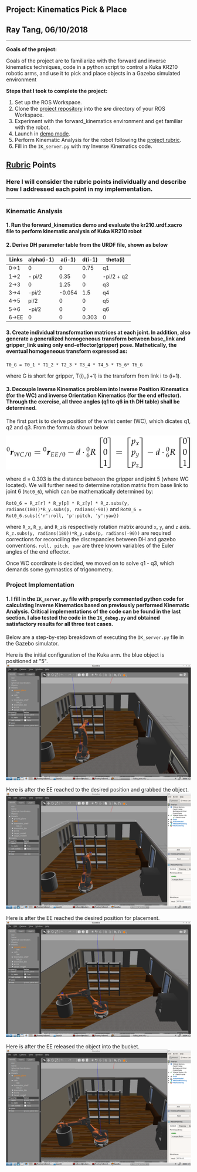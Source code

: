 ## Project: Kinematics Pick & Place
## Ray Tang, 06/10/2018
---
**Goals of the project:**

Goals of the project are to familiarize with the forward and inverse kinematics techniques, code in a python script to control a Kuka KR210 robotic arms, and use it to pick and place objects in a Gazebo simulated environment

**Steps that I took to complete the project:**  

1. Set up the ROS Workspace.
2. Clone the [project repository](https://github.com/udacity/RoboND-Kinematics-Project) into the ***src*** directory of your ROS Workspace.  
3. Experiment with the forward_kinematics environment and get familiar with the robot.
4. Launch in [demo mode](https://classroom.udacity.com/nanodegrees/nd209/parts/7b2fd2d7-e181-401e-977a-6158c77bf816/modules/8855de3f-2897-46c3-a805-628b5ecf045b/lessons/91d017b1-4493-4522-ad52-04a74a01094c/concepts/ae64bb91-e8c4-44c9-adbe-798e8f688193).
5. Perform Kinematic Analysis for the robot following the [project rubric](https://review.udacity.com/#!/rubrics/972/view).
6. Fill in the `IK_server.py` with my Inverse Kinematics code. 

## [Rubric](https://review.udacity.com/#!/rubrics/972/view) Points
### Here I will consider the rubric points individually and describe how I addressed each point in my implementation.  

---

[//]: # (Image References)

[image1]: ./Initial.png
[image2]: ./pick.png
[image3]: ./place.png
[image4]: ./drop.png
[image5]: ./image-4.png

### Kinematic Analysis
#### 1. Run the forward_kinematics demo and evaluate the kr210.urdf.xacro file to perform kinematic analysis of Kuka KR210 robot 

#### 2. Derive DH parameter table from the URDF file, shown as below

Links | alpha(i-1) | a(i-1) | d(i-1) | theta(i)
--- | --- | --- | --- | ---
0->1 | 0 | 0 | 0.75 | q1
1->2 | - pi/2 | 0.35 | 0 | -pi/2 + q2
2->3 | 0 | 1.25 | 0 | q3
3->4 |  -pi/2 | -0.054 | 1.5 | q4
4->5 | pi/2 | 0 | 0 | q5
5->6 | -pi/2 | 0 | 0 | q6
6->EE | 0 | 0 | 0.303 | 0

#### 3. Create individual transformation matrices at each joint. In addition, also generate a generalized homogeneous transform between base_link and gripper_link using only end-effector(gripper) pose. Mathetically, the eventual homogeneous transform expressed as:

`T0_G = T0_1 * T1_2 * T2_3 * T3_4 * T4_5 * T5_6* T6_G`

where G is short for gripper, T(i)_(i+1) is the transform from link i to (i+1).

#### 3. Decouple Inverse Kinematics problem into Inverse Position Kinematics (for the WC) and inverse Orientation Kinematics (for the end effector). Through the exercise, all three angles (q1 to q6 in th DH table) shall be determined.

The first part is to derive position of the wrist center (WC), which dicates q1, q2 and q3. From the formula shown below

![alt text][image5]


where d = 0.303 is the distance between the gripper and joint 5 (where WC located). We will further need to determine rotation matrix from base link to joint 6 (`Rot0_6`), which can be mathematically determined by:

`Rot0_6 = R_z[r] * R_y[p] * R_z[y] * R_z.subs(y, radians(180))*R_y.subs(p, radians(-90))` and 
`Rot0_6 = Rot0_6.subs({'r':roll, 'p':pitch, 'y':yaw})`
	    
where `R_x`, `R_y`, and `R_z`is respectively rotation matrix around `x`, `y`, and `z` axis. `R_z.subs(y, radians(180))*R_y.subs(p, radians(-90))` are required corrections for reconciling the discrepancies between DH and gazebo conventions. `roll, pitch, yaw` are three known variables of the Euler angles of the end effector.

Once WC coordinate is decided, we moved on to solve q1 - q3, which demands some gymnastics of trigonometry.


### Project Implementation

#### 1. I fill in the `IK_server.py` file with properly commented python code for calculating Inverse Kinematics based on previously performed Kinematic Analysis. Critical implementations of the code can be found in the last section. I also tested the code in the `IK_debug.py` and obtained satisfactory results for all three test cases. 

Below are a step-by-step breakdown of executing the `IK_server.py` file in the Gazebo simulator.

Here is the initial configuration of the Kuka arm. the blue object is positioned at "5".
![alt text][image1]

Here is after the EE reached to the desired position and grabbed the object.
![alt text][image2]

Here is after the EE reached the desired position for placement.
![alt text][image3]

Here is after the EE released the object into the bucket.
![alt text][image4]


